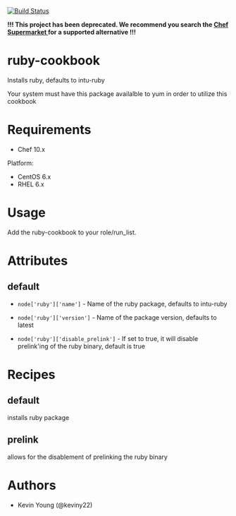 [![Build Status](https://secure.travis-ci.org/intuit/ruby-cookbook.png)](http://travis-ci.org/intuit/ruby-cookbook)

**!!! This project has been deprecated.  We recommend you search the [Chef Supermarket ](https://supermarket.chef.io/) for a supported alternative !!!**

# ruby-cookbook
Installs ruby, defaults to intu-ruby

Your system must have this package availalble to yum in order to utilize this cookbook

# Requirements
* Chef 10.x

Platform:
* CentOS 6.x
* RHEL 6.x

# Usage
Add the ruby-cookbook to your role/run_list.

# Attributes
## default
* ```node['ruby']['name']``` - Name of the ruby package, defaults to intu-ruby

* ```node['ruby']['version']``` - Name of the package version, defaults to latest

* ```node['ruby']['disable_prelink']``` - If set to true, it will disable prelink'ing of the ruby binary, default is true

# Recipes
## default
installs ruby package

## prelink
allows for the disablement of prelinking the ruby binary

# Authors
* Kevin Young (@keviny22)
